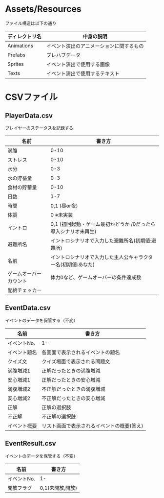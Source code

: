 # Assets/Resources
ファイル構造は以下の通り

| ディレクトリ名 | 中身の説明 |
| ---- | ---- |
|  Animations  |  イベント演出のアニメーションに関するもの  |
|  Prefabs  |  プレハブデータ  |
|  Sprites  |  イベント演出で使用する画像  |
|  Texts  |  イベント演出で使用するテキスト  |


# CSVファイル
## PlayerData.csv
プレイヤーのステータスを記録する

| 名前 | 書き方 |
| ---- | ---- |
|  満腹  |  0-10  |
|  ストレス  |  0-10  |
|  水分  |  0-3  |
|  水の貯蓄量  |  0-3  |
|  食材の貯蓄量  |  0-10  |
|  日数  |  1-7  |
|  時間  |  0,1 (昼or夜)  |
|  体調  |  0 ※未実装  |
|  イントロ  |  0,1 (初回起動・ゲーム最初かどうか /0だったら導入シナリオ未再生)  |
|  避難所名  |  イントロシナリオで入力した避難所名(初期値:避難所)  |
|  名前  |  イントロシナリオで入力した主人公キャラクター名(初期値:あなた)  |
|  ゲームオーバーカウント  |  体力0など、ゲームオーバーの条件達成数  |
|  配給チェッカー  |    |

## EventData.csv
イベントのデータを保管する（不変）

| 名前 | 書き方 |
| ---- | ---- |
|  イベントNo.  |  1-  |
|  イベント題名  |  各画面で表示されるイベントの題名  |
|  クイズ文  |  クイズ場面で表示される問題文  |
|  満腹増減1  |  正解だったときの満腹増減  |
|  安心増減1  |  正解だったときの安心増減  |
|  満腹増減2  |  不正解だったときの満腹増減  |
|  安心増減2  |  不正解だったときの安心増減  |
|  正解  |  正解の選択肢  |
|  不正解  |  不正解の選択肢  |
|  イベント概要  |  リスト画面で表示されるイベントの概要(答え)  |

## EventResult.csv
イベントのデータを保管する（不変）

| 名前 | 書き方 |
| ---- | ---- |
|  イベントNo.  |  1-  |
|  開放フラグ  |  0,1(未開放,開放)  |